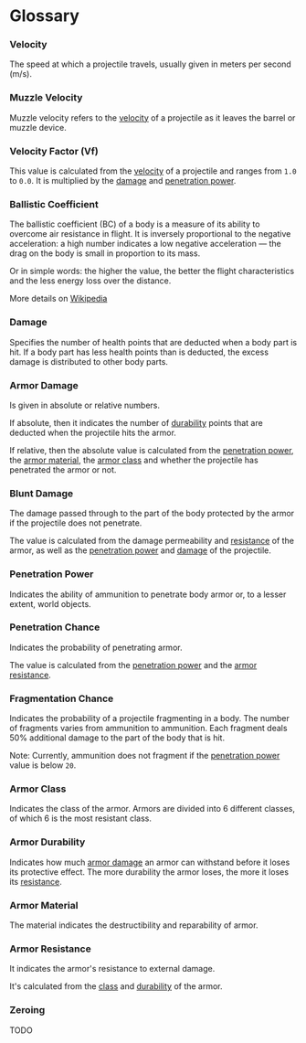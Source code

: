# Glossary

### Velocity

The speed at which a projectile travels, usually given in meters per second (m/s).

### Muzzle Velocity

Muzzle velocity refers to the [velocity](#velocity) of a projectile as it leaves the barrel or muzzle device.

### Velocity Factor (Vf)

This value is calculated from the [velocity](#velocity) of a projectile and ranges from `1.0` to `0.0`. It is multiplied by the [damage](#damage) and [penetration power](#penetration-power).

### Ballistic Coefficient

The ballistic coefficient (BC) of a body is a measure of its ability to overcome air resistance in flight. It is inversely proportional to the negative acceleration: a high number indicates a low negative acceleration — the drag on the body is small in proportion to its mass.

Or in simple words: the higher the value, the better the flight characteristics and the less energy loss over the distance.

More details on [Wikipedia](https://en.wikipedia.org/wiki/Ballistic_coefficient)

### Damage

Specifies the number of health points that are deducted when a body part is hit. If a body part has less health points than is deducted, the excess damage is distributed to other body parts.

### Armor Damage

Is given in absolute or relative numbers.

If absolute, then it indicates the number of [durability](#armor-durability) points that are deducted when the projectile hits the armor.

If relative, then the absolute value is calculated from the [penetration power](#penetration-power), the [armor material](#armor-material), the [armor class](#armor-class) and whether the projectile has penetrated the armor or not.

### Blunt Damage

The damage passed through to the part of the body protected by the armor if the projectile does not penetrate.

The value is calculated from the damage permeability and [resistance](#armor-resistance) of the armor, as well as the [penetration power](#penetration-power) and [damage](#damage) of the projectile.

### Penetration Power

Indicates the ability of ammunition to penetrate body armor or, to a lesser extent, world objects.

### Penetration Chance

Indicates the probability of penetrating armor.

The value is calculated from the [penetration power](#penetration-power) and the [armor resistance](#armor-resistance).

### Fragmentation Chance

Indicates the probability of a projectile fragmenting in a body. The number of fragments varies from ammunition to ammunition.
Each fragment deals 50% additional damage to the part of the body that is hit.

Note: Currently, ammunition does not fragment if the [penetration power](#penetration-power) value is below `20`.

### Armor Class

Indicates the class of the armor. Armors are divided into 6 different classes, of which 6 is the most resistant class.

### Armor Durability

Indicates how much [armor damage](#armor-damage) an armor can withstand before it loses its protective effect. The more durability the armor loses, the more it loses its [resistance](#armor-resistance).

### Armor Material

The material indicates the destructibility and reparability of armor.

### Armor Resistance

It indicates the armor's resistance to external damage.

It's calculated from the [class](#armor-class) and [durability](#armor-durability) of the armor.

### Zeroing

TODO

